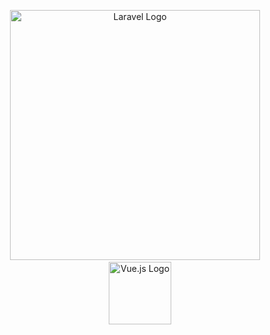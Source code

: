<p align="center">
        <img src="https://raw.githubusercontent.com/laravel/art/master/logo-lockup/5%20SVG/2%20CMYK/1%20Full%20Color/laravel-logolockup-cmyk-red.svg" width="400" alt="Laravel Logo">
    &nbsp;&nbsp;&nbsp;
        <img src="https://upload.wikimedia.org/wikipedia/commons/9/95/Vue.js_Logo_2.svg" width="100" alt="Vue.js Logo">
</p>
